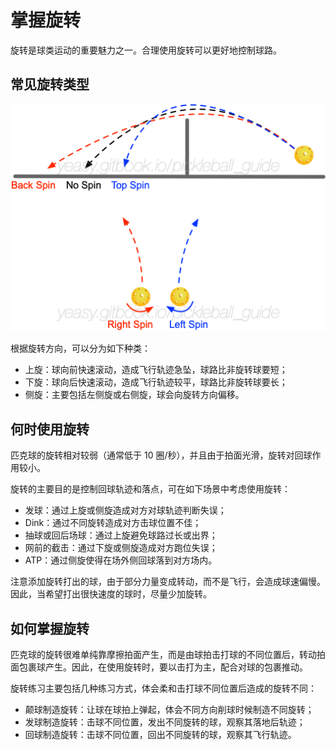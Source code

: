 # 掌握旋转

旋转是球类运动的重要魅力之一。合理使用旋转可以更好地控制球路。

## 常见旋转类型

![旋转造成不同飞行轨迹](_images/spin-trajectory.png)

根据旋转方向，可以分为如下种类：

* 上旋：球向前快速滚动，造成飞行轨迹急坠，球路比非旋转球要短；
* 下旋：球向后快速滚动，造成飞行轨迹较平，球路比非旋转球要长；
* 侧旋：主要包括左侧旋或右侧旋，球会向旋转方向偏移。

## 何时使用旋转

匹克球的旋转相对较弱（通常低于 10 圈/秒），并且由于拍面光滑，旋转对回球作用较小。

旋转的主要目的是控制回球轨迹和落点，可在如下场景中考虑使用旋转：

* 发球：通过上旋或侧旋造成对方对球轨迹判断失误；
* Dink：通过不同旋转造成对方击球位置不佳；
* 抽球或回后场球：通过上旋避免球路过长或出界；
* 网前的截击：通过下旋或侧旋造成对方跑位失误；
* ATP：通过侧旋使得在场外侧回球落到对方场内。

注意添加旋转打出的球，由于部分力量变成转动，而不是飞行，会造成球速偏慢。因此，当希望打出很快速度的球时，尽量少加旋转。

## 如何掌握旋转

匹克球的旋转很难单纯靠摩擦拍面产生，而是由球拍击打球的不同位置后，转动拍面包裹球产生。因此，在使用旋转时，要以击打为主，配合对球的包裹推动。

旋转练习主要包括几种练习方式，体会柔和击打球不同位置后造成的旋转不同：

* 颠球制造旋转：让球在球拍上弹起，体会不同方向削球时候制造不同旋转；
* 发球制造旋转：击球不同位置，发出不同旋转的球，观察其落地后轨迹；
* 回球制造旋转：击球不同位置，回出不同旋转的球，观察其飞行轨迹。